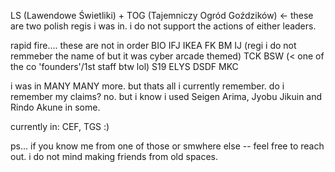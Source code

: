 LS (Lawendowe Świetliki) + TOG (Tajemniczy Ogród Goździków) <- these are two polish regis i was in. i do not support the actions of either leaders.

rapid fire.... these are not in order
BIO IFJ IKEA FK BM IJ (regi i do not remmeber the name of but it was cyber arcade themed) TCK BSW (< one of the co 'founders'/1st staff btw lol) S19 ELYS DSDF MKC 

i was in MANY MANY more. but thats all i currently remember. do i remember my claims? no. but i know i used Seigen Arima, Jyobu Jikuin and Rindo Akune in some. 

currently in:
CEF, TGS :)

ps... if you know me from one of those or smwhere else -- feel free to reach out. i do not mind making friends from old spaces.

